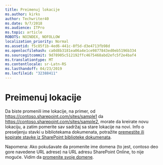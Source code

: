 ```yaml
---
title: Preimenuj lokacije
ms.author: kirks
author: Techwriter40
ms.date: 9/7/2018
ms.audience: ITPro
ms.topic: article
ROBOTS: NOINDEX, NOFOLLOW
localization_priority: Normal
ms.assetid: f5c85f1b-4ed6-441c-8f5d-d3e4713fb98d
ms.openlocfilehash: ca0d8b3181ea06a4e1ce9877843ed0eb5196b334
ms.sourcegitcommit: 9d78905c512192ffc4675468abd2efc5f2e4baf4
ms.translationtype: MT
ms.contentlocale: sr-Latn-RS
ms.lasthandoff: 04/23/2019
ms.locfileid: "32388411"
---
```

# <a name="rename-a-site"></a>Preimenuj lokacije

Da biste promenili ime lokacije, na primer, od https://contoso.sharepoint.com/sites/sample1 da https://contoso.sharepoint.com/sites/sample2, morate da kreirate novu lokaciju, a zatim pomerite sav sadržaj sa stare lokacije na novi. Info o preseljenju stavki u bibliotekama dokumenata, potražite [premestite ili kopirate stavke iz SharePoint biblioteke dokumenata](https://go.microsoft.com/fwlink/?Linkid=2018691).
  
Napomena: Ako pokušavate da promenite ime domena (to jest, contoso deo gore navedene URL adrese) na URL adresu SharePoint Online, to nije moguće. Vidim da [promenite svoje domene](https://go.microsoft.com/fwlink/?Linkid=2018696).
  

